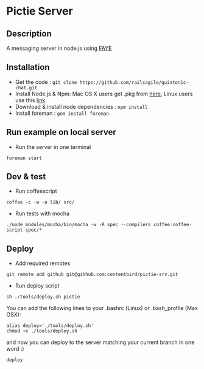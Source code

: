 # Pictie Server

## Description
A messaging server in node.js using [FAYE](https://github.com/jcoglan/faye)

## Installation
* Get the code : `git clone https://github.com/railsagile/quintonic-chat.git`
* Install Node.js & Npm: Mac OS X users get .pkg from [here](http://nodejs.org/dist/latest/), Linux users use this [link](http://gist.github.com/579814)
* Download & install node dependencies : `npm install`
* Install foreman : `gem install foreman`

## Run example on local server
* Run the server in one terminal
``` shell
foreman start
```

## Dev & test
* Run coffeescript
``` shell
coffee -c -w -o lib/ src/
```

* Run tests with mocha
``` shell
./node_modules/mocha/bin/mocha -w -R spec --compilers coffee:coffee-script spec/*
```

## Deploy
* Add required remotes
``` shell
git remote add github git@github.com:contentbird/pictie-srv.git
```

* Run deploy script
``` shell
sh ./tools/deploy.sh pictie
```
You can add the following lines to your .bashrc (Linux) or .bash_profile (Max OSX):
``` shell
alias deploy='./tools/deploy.sh'
chmod +x ./tools/deploy.sh
```
and now you can deploy to the server matching your current branch in one word :)
``` shell
deploy
```